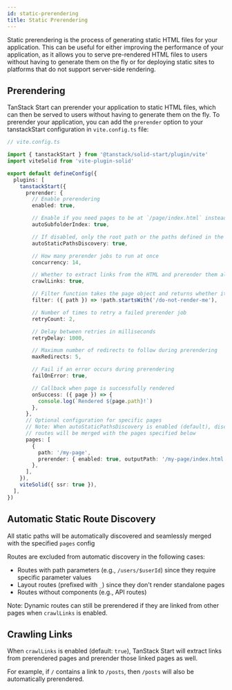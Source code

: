 ```yaml
---
id: static-prerendering
title: Static Prerendering
---
```


Static prerendering is the process of generating static HTML files for your application. This can be useful for either improving the performance of your application, as it allows you to serve pre-rendered HTML files to users without having to generate them on the fly or for deploying static sites to platforms that do not support server-side rendering.

## Prerendering

TanStack Start can prerender your application to static HTML files, which can then be served to users without having to generate them on the fly. To prerender your application, you can add the `prerender` option to your tanstackStart configuration in `vite.config.ts` file:

```ts
// vite.config.ts

import { tanstackStart } from '@tanstack/solid-start/plugin/vite'
import viteSolid from 'vite-plugin-solid'

export default defineConfig({
  plugins: [
    tanstackStart({
      prerender: {
        // Enable prerendering
        enabled: true,

        // Enable if you need pages to be at `/page/index.html` instead of `/page.html`
        autoSubfolderIndex: true,

        // If disabled, only the root path or the paths defined in the pages config will be prerendered
        autoStaticPathsDiscovery: true,

        // How many prerender jobs to run at once
        concurrency: 14,

        // Whether to extract links from the HTML and prerender them also
        crawlLinks: true,

        // Filter function takes the page object and returns whether it should prerender
        filter: ({ path }) => !path.startsWith('/do-not-render-me'),

        // Number of times to retry a failed prerender job
        retryCount: 2,

        // Delay between retries in milliseconds
        retryDelay: 1000,

        // Maximum number of redirects to follow during prerendering
        maxRedirects: 5,

        // Fail if an error occurs during prerendering
        failOnError: true,

        // Callback when page is successfully rendered
        onSuccess: ({ page }) => {
          console.log(`Rendered ${page.path}!`)
        },
      },
      // Optional configuration for specific pages
      // Note: When autoStaticPathsDiscovery is enabled (default), discovered static
      // routes will be merged with the pages specified below
      pages: [
        {
          path: '/my-page',
          prerender: { enabled: true, outputPath: '/my-page/index.html' },
        },
      ],
    }),
    viteSolid({ ssr: true }),
  ],
})
```

## Automatic Static Route Discovery

All static paths will be automatically discovered and seamlessly merged with the specified `pages` config

Routes are excluded from automatic discovery in the following cases:

- Routes with path parameters (e.g., `/users/$userId`) since they require specific parameter values
- Layout routes (prefixed with `_`) since they don't render standalone pages
- Routes without components (e.g., API routes)

Note: Dynamic routes can still be prerendered if they are linked from other pages when `crawlLinks` is enabled.

## Crawling Links

When `crawlLinks` is enabled (default: `true`), TanStack Start will extract links from prerendered pages and prerender those linked pages as well.

For example, if `/` contains a link to `/posts`, then `/posts` will also be automatically prerendered.
